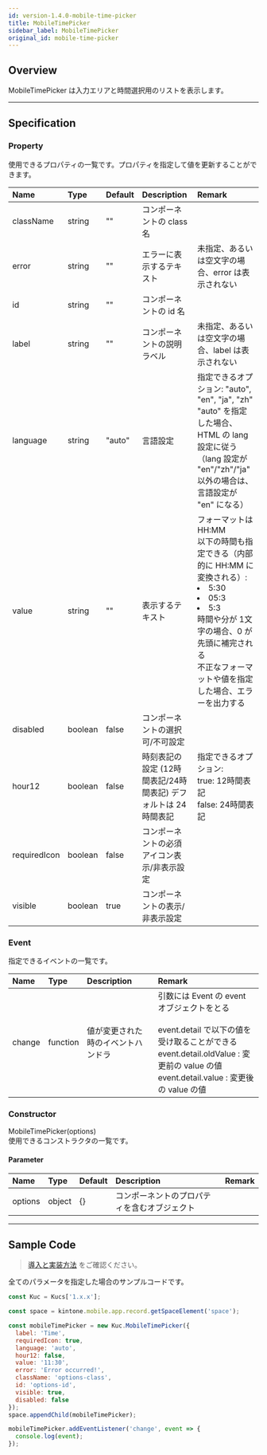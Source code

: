 ```yaml
---
id: version-1.4.0-mobile-time-picker
title: MobileTimePicker
sidebar_label: MobileTimePicker
original_id: mobile-time-picker
---
```


## Overview

MobileTimePicker は入力エリアと時間選択用のリストを表示します。

<div class="sample-container" id="mobile-time-picker">
  <div id="sample-container__components"></div>
</div>
<script src="/js/samples/mobile/mobile-time-picker.js"></script>

---

## Specification

### Property

使用できるプロパティの一覧です。プロパティを指定して値を更新することができます。

| Name | Type | Default | Description | Remark |
| :--- | :--- | :--- | :--- | :--- |
| className | string | ""  | コンポーネントの class 名 | |
| error | string | ""  | エラーに表示するテキスト | 未指定、あるいは空文字の場合、error は表示されない |
| id | string | ""  | コンポーネントの id 名 | |
| label | string | ""  | コンポーネントの説明ラベル | 未指定、あるいは空文字の場合、label は表示されない |
| language | string | "auto"  | 言語設定 | 指定できるオプション: "auto", "en", "ja", "zh"<br>"auto" を指定した場合、HTML の lang 設定に従う（lang 設定が "en"/"zh"/"ja" 以外の場合は、言語設定が "en" になる） |
| value | string | ""  | 表示するテキスト | フォーマットは HH:MM<br>以下の時間も指定できる（内部的に HH:MM に変換される）:<li>5:30</li><li>05:3</li><li>5:3</li>時間や分が 1文字の場合、0 が先頭に補完される<br>不正なフォーマットや値を指定した場合、エラーを出力する |
| disabled | boolean | false | コンポーネントの選択可/不可設定 | |
| hour12 | boolean | false | 時刻表記の設定 (12時間表記/24時間表記) デフォルトは 24時間表記 | 指定できるオプション:<br>true: 12時間表記<br>false: 24時間表記 |
| requiredIcon | boolean | false | コンポーネントの必須アイコン表示/非表示設定 | |
| visible | boolean | true | コンポーネントの表示/非表示設定 | |

### Event

指定できるイベントの一覧です。

| Name | Type | Description | Remark |
| :--- | :--- | :--- | :--- |
| change | function | 値が変更された時のイベントハンドラ | 引数には Event の event オブジェクトをとる<br><br>event.detail で以下の値を受け取ることができる<br>event.detail.oldValue : 変更前の value の値<br>event.detail.value : 変更後の value の値 |

### Constructor

MobileTimePicker(options)<br>
使用できるコンストラクタの一覧です。

#### Parameter
| Name | Type | Default | Description | Remark |
| :--- | :--- | :--- | :--- | :--- |
| options  | object | {} | コンポーネントのプロパティを含むオブジェクト |  |

---

## Sample Code

>[導入と実装方法](../../getting-started/quick-start.md#installation) をご確認ください。

全てのパラメータを指定した場合のサンプルコードです。

```javascript
const Kuc = Kucs['1.x.x'];

const space = kintone.mobile.app.record.getSpaceElement('space');

const mobileTimePicker = new Kuc.MobileTimePicker({
  label: 'Time',
  requiredIcon: true,
  language: 'auto',
  hour12: false,
  value: '11:30',
  error: 'Error occurred!',
  className: 'options-class',
  id: 'options-id',
  visible: true,
  disabled: false
});
space.appendChild(mobileTimePicker);

mobileTimePicker.addEventListener('change', event => {
  console.log(event);
});
```
